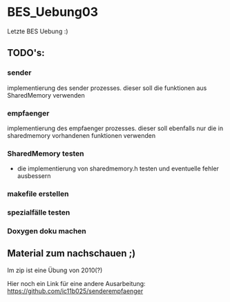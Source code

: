 # BES_Uebung03
Letzte BES Uebung :)

## TODO's:

### sender
implementierung des sender prozesses. dieser soll die funktionen aus SharedMemory verwenden

### empfaenger
implementierung des empfaenger prozesses. dieser soll ebenfalls nur die in sharedmemory vorhandenen funktionen verwenden

### SharedMemory testen
- die implementierung von sharedmemory.h testen und eventuelle fehler ausbessern 

### makefile erstellen

### spezialfälle testen

### Doxygen doku machen

## Material zum nachschauen ;)

Im zip ist eine Übung von 2010(?)

Hier noch ein Link für eine andere Ausarbeitung:
https://github.com/ic11b025/senderempfaenger
